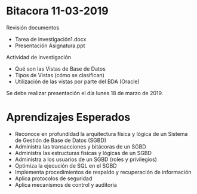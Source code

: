 


# Bitacora 11-03-2019

Revisión documentos 	

- Tarea de investigación1.docx
- Presentación Asignatura.ppt

Actividad de investigación

- Qué son las Vistas de Base de Datos
- Tipos de Vistas (cómo se clasifican)
- Utilización de las vistas por parte del BDA (Oracle)

Se debe realizar presentación el día lunes 18 de marzo de 2019.

# Aprendizajes Esperados

- Reconoce en profundidad la arquitectura física y lógica de un Sistema de Gestión de Base de Datos (SGBD)
- Administra las transacciones y bitácoras de un SGBD
- Administra las estructuras físicas y lógicas de un SGBD
- Administra a los usuarios de un SGBD (roles y privilegios)
- Optimiza la ejecución de SQL en el SGBD
- Implementa procedimientos de respaldo y recuperación de información
- Aplica protocolos de seguridad
- Aplica mecanismos de control y auditoría

